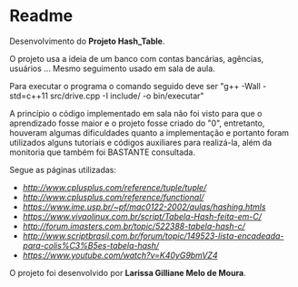 # Readme
 
Desenvolvimento do **Projeto Hash_Table**.

O projeto usa a ideia de um banco com contas bancárias, agências, usuários ... Mesmo seguimento usado em sala de aula. 

Para executar o programa o comando seguido deve ser "g++ -Wall -std=c++11 src/drive.cpp -I include/ -o bin/executar"

A princípio o código implementado em sala não foi visto para que o aprendizado fosse maior e o projeto fosse criado do "0", entretanto, houveram algumas dificuldades quanto a implementação e portanto foram utilizados alguns tutoriais e códigos auxiliares para realizá-la, além da monitoria que também foi BASTANTE consultada.  
 
 Segue as páginas utilizadas:
 - *http://www.cplusplus.com/reference/tuple/tuple/*
 - *http://www.cplusplus.com/reference/functional/*
 - *https://www.ime.usp.br/~pf/mac0122-2002/aulas/hashing.htmls*
 - *https://www.vivaolinux.com.br/script/Tabela-Hash-feita-em-C/*
 - *http://forum.imasters.com.br/topic/522388-tabela-hash-c/*
 - *http://www.scriptbrasil.com.br/forum/topic/149523-lista-encadeada-para-colis%C3%B5es-tabela-hash/*
 - *https://www.youtube.com/watch?v=K40yG9bmVZ4*

O projeto foi desenvolvido por **Larissa Gilliane Melo de Moura**.